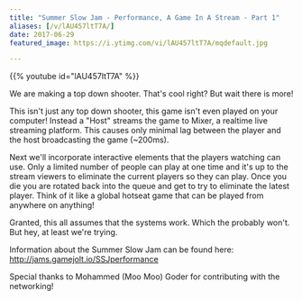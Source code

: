 ```yaml
---
title: "Summer Slow Jam - Performance, A Game In A Stream - Part 1"
aliases: [/v/lAU457ltT7A/]
date: 2017-06-29
featured_image: https://i.ytimg.com/vi/lAU457ltT7A/mqdefault.jpg

---
```


{{% youtube id="lAU457ltT7A" %}}

We are making a top down shooter. That's cool right? But wait there is more!

This isn't just any top down shooter, this game isn't even played on your computer! Instead a "Host" streams the game to Mixer, a realtime live streaming platform. This causes only minimal lag between the player and the host broadcasting the game (~200ms).

Next we'll incorporate interactive elements that the players watching can use. Only a limited number of people can play at one time and it's up to the stream viewers to eliminate the current players so they can play. Once you die you are rotated back into the queue and get to try to eliminate the latest player. Think of it like a global hotseat game that can be played from anywhere on anything!

Granted, this all assumes that the systems work. Which the probably won't. But hey, at least we're trying.

Information about the Summer Slow Jam can be found here: http://jams.gamejolt.io/SSJperformance


Special thanks to Mohammed (Moo Moo) Goder for contributing with the networking!